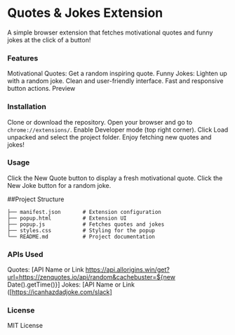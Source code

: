 # Quotes & Jokes Extension
A simple browser extension that fetches motivational quotes and funny jokes at the click of a button!

### Features
Motivational Quotes: Get a random inspiring quote.
Funny Jokes: Lighten up with a random joke.
Clean and user-friendly interface.
Fast and responsive button actions.
Preview

### Installation
Clone or download the repository.
Open your browser and go to `chrome://extensions/`.
Enable Developer mode (top right corner).
Click Load unpacked and select the project folder.
Enjoy fetching new quotes and jokes!

### Usage
Click the New Quote button to display a fresh motivational quote.
Click the New Joke button for a random joke.

##Project Structure

```
├── manifest.json       # Extension configuration
├── popup.html          # Extension UI
├── popup.js            # Fetches quotes and jokes
├── styles.css          # Styling for the popup
└── README.md           # Project documentation
```
### APIs Used
Quotes: [API Name or Link https://api.allorigins.win/get?url=https://zenquotes.io/api/random&cachebuster=${new Date().getTime()}]
Jokes: [API Name or Link ([https://icanhazdadjoke.com/slack]

### License
MIT License
